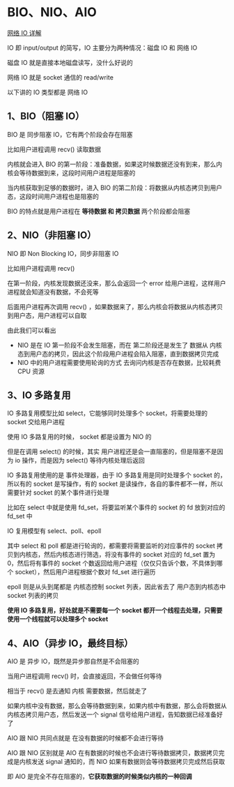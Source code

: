 # BIO、NIO、AIO



[网络 IO 详解](https://zhuanlan.zhihu.com/p/54580385)



IO 即 input/output 的简写，IO 主要分为两种情况：磁盘 IO 和 网络 IO



磁盘 IO 就是直接本地磁盘读写，没什么好说的

网络 IO 就是 socket 通信的 read/write

以下讲的 IO 类型都是 网络 IO

## 1、BIO（阻塞 IO）

BIO 是 同步阻塞 IO，它有两个阶段会存在阻塞

比如用户进程调用 recv() 读取数据

内核就会进入 BIO 的第一阶段：准备数据，如果这时候数据还没有到来，那么内核会等待数据到来，这段时间用户进程是阻塞的

当内核获取到足够的数据时，进入 BIO 的第二阶段：将数据从内核态拷贝到用户态，这段时间用户进程也是阻塞的

BIO 的特点就是用户进程在 **等待数据 和 拷贝数据** 两个阶段都会阻塞





## 2、NIO（非阻塞 IO）

NIO 即 Non Blocking IO，同步非阻塞 IO

比如用户进程调用 recv() 

在第一阶段，内核发现数据还没来，那么会返回一个 error 给用户进程，这样用户进程就会知道没有数据，不会死等

后面用户进程再次调用 recv() ，如果数据来了，那么内核会将数据从内核态拷贝到用户态，用户进程可以自取



由此我们可以看出

- NIO 是在 IO 第一阶段不会发生阻塞，而在 第二阶段还是发生了 数据从 内核态到用户态的拷贝，因此这个阶段用户进程会陷入阻塞，直到数据拷贝完成
- NIO 中的用户进程需要使用轮询的方式 去询问内核是否存在数据，比较耗费 CPU 资源



## 3、IO 多路复用

IO 多路复用模型比如 select，它能够同时处理多个 socket，将需要处理的 socket 交给用户进程

使用 IO 多路复用的时候， socket 都是设置为 NIO 的

但是在调用 select() 的时候，其实 用户进程还是会一直阻塞的，但是阻塞不是因为 io 操作，而是因为 select() 等待内核处理后返回

IO 多路复用使用的是 事件处理器，由于 IO 多路复用是同时处理多个 socket 的，所以有的 socket 是写操作，有的 socket 是读操作，各自的事件都不一样，所以需要针对 socket 的某个事件进行处理

比如在 select 中就是使用 fd_set，将要监听某个事件的 socket 的 fd 放到对应的 fd_set 中



IO 复用模型有 select、poll、epoll

其中 select 和 poll 都是进行轮询的，都需要将需要监听的对应事件的 socket 拷贝到内核态，然后内核态进行筛选，将没有事件的 socket 对应的 fd_set 置为 0，然后将有事件的 socket 个数返回给用户进程（仅仅只告诉个数，不具体到哪个 socket），然后用户进程根据个数对 fd_set 进行遍历

epoll 则是从头到尾都是 内核态控制 socket 列表，因此省去了 用户态到内核态中 socket 列表的拷贝



**使用 IO 多路复用，好处就是不需要每一个 socket 都开一个线程去处理，只需要使用一个线程就可以处理多个 socket**



## 4、AIO（异步 IO，最终目标）

AIO 是 异步 IO，既然是异步那自然是不会阻塞的

当用户进程调用 recv() 时，会直接返回，不会做任何等待

相当于 recv() 是去通知 内核 需要数据，然后就走了

如果内核中没有数据，那么会等待数据到来，如果内核中有数据，那么会将数据从内核态拷贝用户态，然后发送一个 signal 信号给用户进程，告知数据已经准备好了



AIO 跟 NIO 共同点就是 在没有数据的时候都不会进行等待

AIO 跟 NIO 区别就是 AIO 在有数据的时候也不会进行等待数据拷贝，数据拷贝完成是内核发送 signal 通知的，而 NIO 如果有数据则会等待数据拷贝完成然后获取

即 AIO 是完全不存在阻塞的，**它获取数据的时候类似内核的一种回调**
